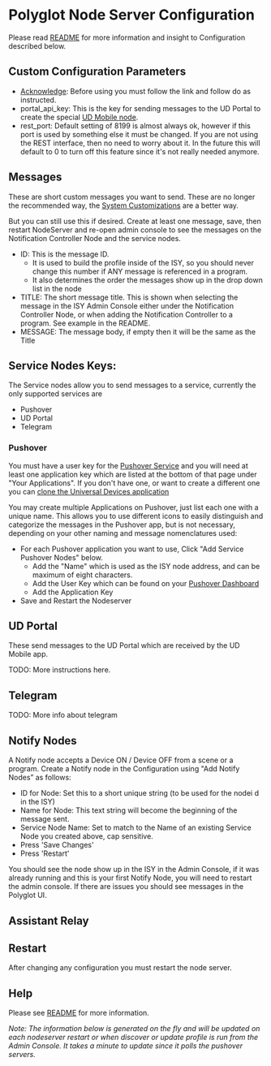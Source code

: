 
# Polyglot Node Server Configuration
Please read <a href="https://github.com/UniversalDevicesInc-PG3/udi-poly-notification/blob/master/README.md" target="_ blank">README</a> for more information and insight to Configuration described below.

## Custom Configuration Parameters

- <a href="https://github.com/UniversalDevicesInc-PG3/udi-poly-notification/blob/master/ACKNOWLEDGE.md" target="_blank">Acknowledge</a>: Before using you must follow the link and follow do as instructed.
- portal_api_key: This is the key for sending messages to the UD Portal to create the special <a href="https://github.com/UniversalDevicesInc-PG3/udi-poly-notification/blob/master/README.md#ud-mobile" target="_blank">UD Mobile node</a>.
- rest_port: Default setting of 8199 is almost always ok, however if this port is used by something else it must be changed.  If you are not using the REST interface, then no need to worry about it.  In the future this will default to 0 to turn off this feature since it's not really needed anymore.

## Messages

These are short custom messages you want to send.  These are no longer the recommended way, the <a href="https://github.com/UniversalDevicesInc-PG3/udi-poly-notification/blob/master/README.md#system-customizations">System Customizations</a> are a better way.

But you can still use this if desired. Create at least one message, save, then restart NodeServer and re-open admin console to see the messages on the Notification Controller Node and the service nodes.

- ID: This is the message ID.
  - It is used to build the profile inside of the ISY, so you should never change this number if ANY message is referenced in a program.
  - It also determines the order the messages show up in the drop down list in the node
- TITLE: The short message title. This is shown when selecting the message in the ISY Admin Console either under the Notification Controller Node, or when adding the Notification Controller to a program. See example in the README.
- MESSAGE: The message body, if empty then it will be the same as the Title

## Service Nodes Keys:

The Service nodes allow you to send messages to a service, currently the only supported services are 
- Pushover
- UD Portal
- Telegram

### Pushover

You must have a user key for the <a href="https://pushover.net/dashboard" target="_ blank">Pushover Service</a> and you will need at least one application key which are listed at the bottom of that page under "Your Applications". If you don't have one, or want to create a different one you can <a href="https://pushover.net/apps/clone/universal_devices" target="_ blank">clone the Universal Devices application</a>

You may create multiple Applications on Pushover, just list each one with a unique name.  This allows you to use different icons to easily distinguish and categorize the messages in the Pushover app, but is not necessary, depending on your other naming and message nomenclatures used:

- For each Pushover application you want to use, Click "Add Service Pushover Nodes" below.
  - Add the "Name" which is used as the ISY node address, and can be maximum of eight characters.
  - Add the User Key which can be found on your <a href="https://pushover.net/dashboard" target="_ blank">Pushover Dashboard</a>
  - Add the Application Key
- Save and Restart the Nodeserver

## UD Portal

These send messages to the UD Portal which are received by the UD Mobile app.

TODO: More instructions here.

## Telegram

TODO: More info about telegram

## Notify Nodes

A Notify node accepts a Device ON / Device OFF from a scene or a program. Create a Notify node in the Configuration using "Add Notify Nodes” as follows:
  - ID for Node: Set this to a short unique string (to be used for the nodei d in the ISY)
  - Name for Node: This text string will become the beginning of the message sent.
  - Service Node Name: Set to match to the Name of an existing Service Node you created above, cap sensitive. 
- Press 'Save Changes'
- Press 'Restart'

You should see the node show up in the ISY in the Admin Console, if it was already running and this is your first Notify Node, you will need to restart the admin console. If there are issues you should see messages in the Polyglot UI.

## Assistant Relay

## Restart

After changing any configuration you must restart the node server.

## Help

Please see <a href="https://github.com/UniversalDevicesInc-PG3/udi-poly-notification/blob/master/README.md" target="_ blank">README</a> for more information.

<i>Note: The information below is generated on the fly and will be updated on each nodeserver restart or when discover or update profile is run from the Admin Console.  It takes a minute to update since it polls the pushover servers.</i>
